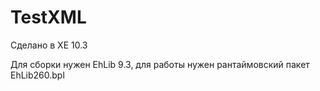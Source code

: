 # TestXML
Сделано в XE 10.3

Для сборки нужен EhLib 9.3, для работы нужен рантаймовский пакет EhLib260.bpl
